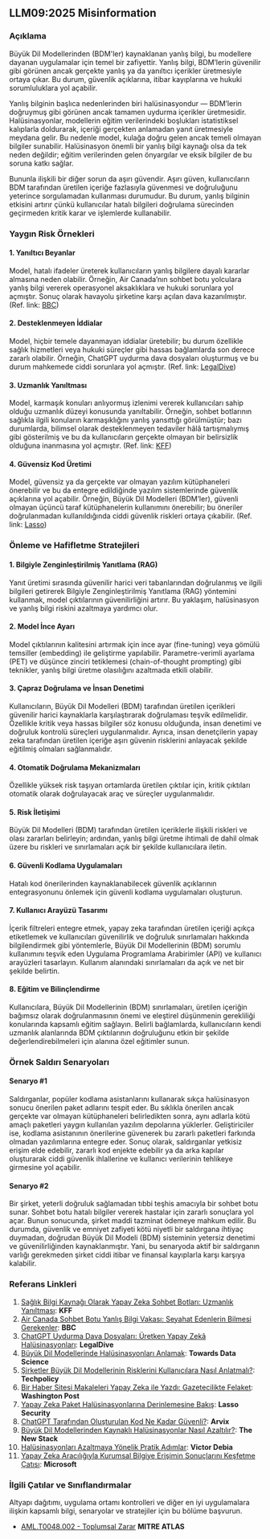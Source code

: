 ## LLM09:2025 Misinformation

### Açıklama

Büyük Dil Modellerinden (BDM'ler) kaynaklanan yanlış bilgi, bu modellere dayanan uygulamalar için temel bir zafiyettir. Yanlış bilgi, BDM’lerin güvenilir gibi görünen ancak gerçekte yanlış ya da yanıltıcı içerikler üretmesiyle ortaya çıkar. Bu durum, güvenlik açıklarına, itibar kayıplarına ve hukuki sorumluluklara yol açabilir.

Yanlış bilginin başlıca nedenlerinden biri halüsinasyondur — BDM’lerin doğruymuş gibi görünen ancak tamamen uydurma içerikler üretmesidir. Halüsinasyonlar, modellerin eğitim verilerindeki boşlukları istatistiksel kalıplarla doldurarak, içeriği gerçekten anlamadan yanıt üretmesiyle meydana gelir. Bu nedenle model, kulağa doğru gelen ancak temeli olmayan bilgiler sunabilir. Halüsinasyon önemli bir yanlış bilgi kaynağı olsa da tek neden değildir; eğitim verilerinden gelen önyargılar ve eksik bilgiler de bu soruna katkı sağlar.

Bununla ilişkili bir diğer sorun da aşırı güvendir. Aşırı güven, kullanıcıların BDM tarafından üretilen içeriğe fazlasıyla güvenmesi ve doğruluğunu yeterince sorgulamadan kullanması durumudur. Bu durum, yanlış bilginin etkisini artırır çünkü kullanıcılar hatalı bilgileri doğrulama sürecinden geçirmeden kritik karar ve işlemlerde kullanabilir.


### Yaygın Risk Örnekleri

#### 1. Yanıltıcı Beyanlar

  Model, hatalı ifadeler üreterek kullanıcıların yanlış bilgilere dayalı kararlar almasına neden olabilir. Örneğin, Air Canada’nın sohbet botu yolculara yanlış bilgi vererek operasyonel aksaklıklara ve hukuki sorunlara yol açmıştır. Sonuç olarak havayolu şirketine karşı açılan dava kazanılmıştır.
  (Ref. link: [BBC](https://www.bbc.com/travel/article/20240222-air-canada-chatbot-misinformation-what-travellers-should-know))

#### 2. Desteklenmeyen İddialar

  Model, hiçbir temele dayanmayan iddialar üretebilir; bu durum özellikle sağlık hizmetleri veya hukuki süreçler gibi hassas bağlamlarda son derece zararlı olabilir. Örneğin, ChatGPT uydurma dava dosyaları oluşturmuş ve bu durum mahkemede ciddi sorunlara yol açmıştır. (Ref. link: [LegalDive](https://www.legaldive.com/news/chatgpt-fake-legal-cases-generative-ai-hallucinations/651557/))

#### 3. Uzmanlık Yanıltması

  Model, karmaşık konuları anlıyormuş izlenimi vererek kullanıcıları sahip olduğu uzmanlık düzeyi konusunda yanıltabilir. Örneğin, sohbet botlarının sağlıkla ilgili konuların karmaşıklığını yanlış yansıttığı görülmüştür; bazı durumlarda, bilimsel olarak desteklenmeyen tedaviler hâlâ tartışmalıymış gibi gösterilmiş ve bu da kullanıcıların gerçekte olmayan bir belirsizlik olduğuna inanmasına yol açmıştır.
  (Ref. link: [KFF](https://www.kff.org/health-misinformation-monitor/volume-05/))

#### 4. Güvensiz Kod Üretimi

  Model, güvensiz ya da gerçekte var olmayan yazılım kütüphaneleri önerebilir ve bu da entegre edildiğinde yazılım sistemlerinde güvenlik açıklarına yol açabilir. Örneğin, Büyük Dil Modelleri (BDM’ler), güvenli olmayan üçüncü taraf kütüphanelerin kullanımını önerebilir; bu öneriler doğrulanmadan kullanıldığında ciddi güvenlik riskleri ortaya çıkabilir.
  (Ref. link: [Lasso](https://www.lasso.security/blog/ai-package-hallucinations))

### Önleme ve Hafifletme Stratejileri

#### 1. Bilgiyle Zenginleştirilmiş Yanıtlama (RAG)

  Yanıt üretimi sırasında güvenilir harici veri tabanlarından doğrulanmış ve ilgili bilgileri getirerek Bilgiyle Zenginleştirilmiş Yanıtlama (RAG) yöntemini kullanmak, model çıktılarının güvenilirliğini artırır. Bu yaklaşım, halüsinasyon ve yanlış bilgi riskini azaltmaya yardımcı olur.

#### 2. Model İnce Ayarı 

  Model çıktılarının kalitesini artırmak için ince ayar (fine-tuning) veya gömülü temsiller (embedding) ile geliştirme yapılabilir. Parametre-verimli ayarlama (PET) ve düşünce zinciri tetiklemesi (chain-of-thought prompting) gibi teknikler, yanlış bilgi üretme olasılığını azaltmada etkili olabilir.

#### 3. Çapraz Doğrulama ve İnsan Denetimi

  Kullanıcıların, Büyük Dil Modelleri (BDM) tarafından üretilen içerikleri güvenilir harici kaynaklarla karşılaştırarak doğrulaması teşvik edilmelidir. Özellikle kritik veya hassas bilgiler söz konusu olduğunda, insan denetimi ve doğruluk kontrolü süreçleri uygulanmalıdır. Ayrıca, insan denetçilerin yapay zeka tarafından üretilen içeriğe aşırı güvenin risklerini anlayacak şekilde eğitilmiş olmaları sağlanmalıdır.

#### 4. Otomatik Doğrulama Mekanizmaları

  Özellikle yüksek risk taşıyan ortamlarda üretilen çıktılar için, kritik çıktıları otomatik olarak doğrulayacak araç ve süreçler uygulanmalıdır.

#### 5. Risk İletişimi

  Büyük Dil Modelleri (BDM) tarafından üretilen içeriklerle ilişkili riskleri ve olası zararları belirleyin; ardından, yanlış bilgi üretme ihtimali de dahil olmak üzere bu riskleri ve sınırlamaları açık bir şekilde kullanıcılara iletin.

#### 6. Güvenli Kodlama Uygulamaları

  Hatalı kod önerilerinden kaynaklanabilecek güvenlik açıklarının entegrasyonunu önlemek için güvenli kodlama uygulamaları oluşturun.

#### 7. Kullanıcı Arayüzü Tasarımı

  İçerik filtreleri entegre etmek, yapay zeka tarafından üretilen içeriği açıkça etiketlemek ve kullanıcıları güvenilirlik ve doğruluk sınırlamaları hakkında bilgilendirmek gibi yöntemlerle, Büyük Dil Modellerinin (BDM) sorumlu kullanımını teşvik eden Uygulama Programlama Arabirimler (API) ve kullanıcı arayüzleri tasarlayın. Kullanım alanındaki sınırlamaları da açık ve net bir şekilde belirtin.

#### 8. Eğitim ve Bilinçlendirme

  Kullanıcılara, Büyük Dil Modellerinin (BDM) sınırlamaları, üretilen içeriğin bağımsız olarak doğrulanmasının önemi ve eleştirel düşünmenin gerekliliği konularında kapsamlı eğitim sağlayın. Belirli bağlamlarda, kullanıcıların kendi uzmanlık alanlarında BDM çıktılarının doğruluğunu etkin bir şekilde değerlendirebilmeleri için alanına özel eğitimler sunun.

### Örnek Saldırı Senaryoları

#### Senaryo #1

  Saldırganlar, popüler kodlama asistanlarını kullanarak sıkça halüsinasyon sonucu önerilen paket adlarını tespit eder. Bu sıklıkla önerilen ancak gerçekte var olmayan kütüphaneleri belirledikten sonra, aynı adlarla kötü amaçlı paketleri yaygın kullanılan yazılım depolarına yüklerler. Geliştiriciler ise, kodlama asistanının önerilerine güvenerek bu zararlı paketleri farkında olmadan yazılımlarına entegre eder. Sonuç olarak, saldırganlar yetkisiz erişim elde edebilir, zararlı kod enjekte edebilir ya da arka kapılar oluşturarak ciddi güvenlik ihlallerine ve kullanıcı verilerinin tehlikeye girmesine yol açabilir.

#### Senaryo #2

  Bir şirket, yeterli doğruluk sağlamadan tıbbi teşhis amacıyla bir sohbet botu sunar. Sohbet botu hatalı bilgiler vererek hastalar için zararlı sonuçlara yol açar. Bunun sonucunda, şirket maddi tazminat ödemeye mahkum edilir. Bu durumda, güvenlik ve emniyet zafiyeti kötü niyetli bir saldırgana ihtiyaç duymadan, doğrudan Büyük Dil Modeli (BDM) sisteminin yetersiz denetimi ve güvenilirliğinden kaynaklanmıştır. Yani, bu senaryoda aktif bir saldırganın varlığı gerekmeden şirket ciddi itibar ve finansal kayıplarla karşı karşıya kalabilir.

### Referans Linkleri

1. [Sağlık Bilgi Kaynağı Olarak Yapay Zeka Sohbet Botları: Uzmanlık Yanıltması](https://www.kff.org/health-misinformation-monitor/volume-05/): **KFF**
2. [Air Canada Sohbet Botu Yanlış Bilgi Vakası: Seyahat Edenlerin Bilmesi Gerekenler](https://www.bbc.com/travel/article/20240222-air-canada-chatbot-misinformation-what-travellers-should-know): **BBC**
3. [ChatGPT Uydurma Dava Dosyaları: Üretken Yapay Zekâ Halüsinasyonları](https://www.legaldive.com/news/chatgpt-fake-legal-cases-generative-ai-hallucinations/651557/): **LegalDive**
4. [Büyük Dil Modellerinde Halüsinasyonları Anlamak](https://towardsdatascience.com/llm-hallucinations-ec831dcd7786): **Towards Data Science**
5. [Şirketler Büyük Dil Modellerinin Risklerini Kullanıcılara Nasıl Anlatmalı?](https://techpolicy.press/how-should-companies-communicate-the-risks-of-large-language-models-to-users/): **Techpolicy**
6. [Bir Haber Sitesi Makaleleri Yapay Zeka ile Yazdı: Gazetecilikte Felaket](https://www.washingtonpost.com/media/2023/01/17/cnet-ai-articles-journalism-corrections/): **Washington Post**
7. [Yapay Zeka Paket Halüsinasyonlarına Derinlemesine Bakış](https://www.lasso.security/blog/ai-package-hallucinations): **Lasso Security**
8. [ChatGPT Tarafından Oluşturulan Kod Ne Kadar Güvenli?](https://arxiv.org/abs/2304.09655): **Arvix**
9. [Büyük Dil Modellerinden Kaynaklı Halüsinasyonlar Nasıl Azaltılır?](https://thenewstack.io/how-to-reduce-the-hallucinations-from-large-language-models/): **The New Stack**
10. [Halüsinasyonları Azaltmaya Yönelik Pratik Adımlar](https://newsletter.victordibia.com/p/practical-steps-to-reduce-hallucination): **Victor Debia**
11. [Yapay Zeka Aracılığıyla Kurumsal Bilgiye Erişimin Sonuçlarını Keşfetme Çatısı](https://www.microsoft.com/en-us/research/publication/a-framework-for-exploring-the-consequences-of-ai-mediated-enterprise-knowledge-access-and-identifying-risks-to-workers/): **Microsoft**

### İlgili Çatılar ve Sınıflandırmalar

Altyapı dağıtımı, uygulama ortamı kontrolleri ve diğer en iyi uygulamalara ilişkin kapsamlı bilgi, senaryolar ve stratejiler için bu bölüme başvurun.

- [AML.T0048.002 - Toplumsal Zarar](https://atlas.mitre.org/techniques/AML.T0048) **MITRE ATLAS**
